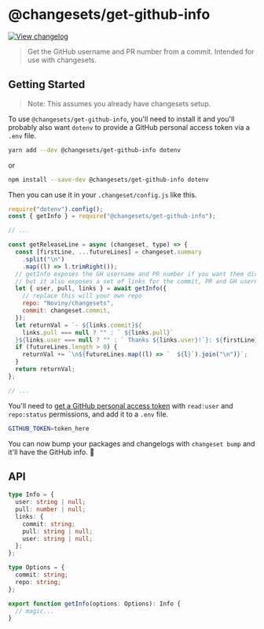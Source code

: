 # @changesets/get-github-info

[![View changelog](https://img.shields.io/badge/changelogs.xyz-Explore%20Changelog-brightgreen)](https://changelogs.xyz/@changesets/get-github-info)

> Get the GitHub username and PR number from a commit. Intended for use with changesets.

## Getting Started

> Note: This assumes you already have changesets setup.

To use `@changesets/get-github-info`, you'll need to install it and you'll probably also want `dotenv` to provide a GitHub personal access token via a `.env` file.

```bash
yarn add --dev @changesets/get-github-info dotenv
```

or

```bash
npm install --save-dev @changesets/get-github-info dotenv
```

Then you can use it in your `.changeset/config.js` like this.

```jsx
require("dotenv").config();
const { getInfo } = require("@changesets/get-github-info");

// ...

const getReleaseLine = async (changeset, type) => {
  const [firstLine, ...futureLines] = changeset.summary
    .split("\n")
    .map((l) => l.trimRight());
  // getInfo exposes the GH username and PR number if you want them directly
  // but it also exposes a set of links for the commit, PR and GH username
  let { user, pull, links } = await getInfo({
    // replace this will your own repo
    repo: "Noviny/changesets",
    commit: changeset.commit,
  });
  let returnVal = `- ${links.commit}${
    links.pull === null ? "" : ` ${links.pull}`
  }${links.user === null ? "" : ` Thanks ${links.user}!`}: ${firstLine}`;
  if (futureLines.length > 0) {
    returnVal += `\n${futureLines.map((l) => `  ${l}`).join("\n")}`;
  }
  return returnVal;
};

// ...
```

You'll need to [get a GitHub personal access token](https://github.com/settings/tokens/new) with `read:user` and `repo:status` permissions, and add it to a `.env` file.

```bash
GITHUB_TOKEN=token_here
```

You can now bump your packages and changelogs with `changeset bump` and it'll have the GitHub info. 🎉

## API

```ts
type Info = {
  user: string | null;
  pull: number | null;
  links: {
    commit: string;
    pull: string | null;
    user: string | null;
  };
};

type Options = {
  commit: string;
  repo: string;
};

export function getInfo(options: Options): Info {
  // magic...
}
```
